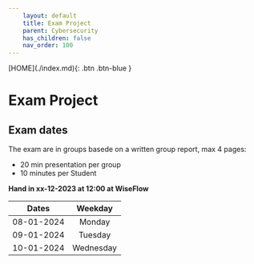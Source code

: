 ```yaml
---
    layout: default
    title: Exam Project
    parent: Cybersecurity
    has_children: false
    nav_order: 100
---
```


<span class="fs-1">
[HOME](./index.md){: .btn .btn-blue }
</span>

# Exam Project


## Exam dates
The exam are in groups basede on a written group report, max 4 pages:
- 20 min presentation per group
- 10 minutes per Student

**Hand in xx-12-2023 at 12:00 at WiseFlow**

| **Dates**  |  **Weekday** |
|:----------:|:------------:|
| 08-01-2024 |  Monday      |
| 09-01-2024 |  Tuesday     |
| 10-01-2024 |  Wednesday   |
